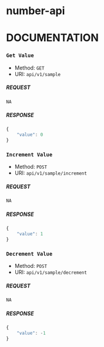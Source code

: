 # number-api

# DOCUMENTATION

### `Get Value`

- Method: `GET`
- URI: `api/v1/sample`

##### REQUEST

```javascript
NA

```

##### RESPONSE

```javascript
{
    "value": 0
}

```


### `Increment Value`

- Method: `POST`
- URI: `api/v1/sample/increment`

##### REQUEST

```javascript
NA

```

##### RESPONSE

```javascript
{
    "value": 1
}

```

### `Decrement Value`

- Method: `POST`
- URI: `api/v1/sample/decrement`

##### REQUEST

```javascript
NA

```

##### RESPONSE

```javascript
{
    "value": -1
}

```
